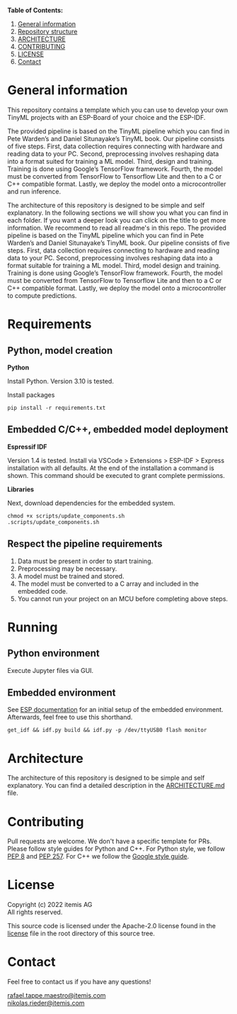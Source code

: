 **Table of Contents:**

1. [General information](#general-information)
1. [Repository structure](#repository-structure)
1. [ARCHITECTURE](#architecture)
1. [CONTRIBUTING](#contributing)
1. [LICENSE](#license)
1. [Contact](#contact)

# General information

This repository contains a template which you can use to develop your own TinyML projects with an ESP-Board of your choice and the ESP-IDF. 

The provided pipeline is based on the TinyML pipeline which you can find in Pete Warden’s and Daniel Situnayake’s TinyML book. Our pipeline consists of five steps. First, data collection requires connecting with hardware and reading data to your PC. Second, preprocessing involves reshaping data into a format suited for training a ML model. Third, design and training. Training is done using Google’s TensorFlow framework. Fourth, the model must be converted from TensorFlow to Tensorflow Lite and then to a C or C++ compatible format. Lastly, we deploy the model onto a microcontroller and run inference.

The architecture of this repository is designed to be simple and self explanatory. In the following sections we will show you what you can find in each folder. If you want a deeper look you can click on the title to get more information. We recommend to read all readme's in this repo.
The provided pipeline is based on the TinyML pipeline which you can find in Pete Warden’s and Daniel Situnayake’s TinyML book.
Our pipeline consists of five steps.
First, data collection requires connecting to hardware and reading data to your PC.
Second, preprocessing involves reshaping data into a format suitable for training a ML model.
Third, model design and training.
Training is done using Google’s TensorFlow framework. Fourth, the model must be converted from TensorFlow to Tensorflow Lite and then to a C or C++ compatible format. Lastly, we deploy the model onto a microcontroller to compute predictions.

# Requirements

## Python, model creation

**Python**

Install Python. Version 3.10 is tested.

Install packages

    pip install -r requirements.txt

## Embedded C/C++, embedded model deployment

**Espressif IDF**

Version 1.4 is tested.
Install via VSCode > Extensions > ESP-IDF > Express installation with all defaults.
At the end of the installation a command is shown.
This command should be executed to grant complete permissions.

**Libraries**

Next, download dependencies for the embedded system.

    chmod +x scripts/update_components.sh
    .scripts/update_components.sh

## Respect the pipeline requirements

1. Data must be present in order to start training.
2. Preprocessing may be necessary.
3. A model must be trained and stored.
4. The model must be converted to a C array and included in the embedded code.
5. You cannot run your project on an MCU before completing above steps.

# Running

## Python environment

Execute Jupyter files via GUI.

## Embedded environment

See [ESP documentation](https://docs.espressif.com/projects/esp-idf/en/v4.1/get-started/index.html) for an initial setup of the embedded environment.
Afterwards, feel free to use this shorthand.

    get_idf && idf.py build && idf.py -p /dev/ttyUSB0 flash monitor

# Architecture

The architecture of this repository is designed to be simple and self explanatory.
You can find a detailed description in the [ARCHITECTURE.md](ARCHITECTURE.md) file.

# Contributing

Pull requests are welcome.
We don't have a specific template for PRs.
Please follow style guides for Python and C++.
For Python style, we follow [PEP 8](https://peps.python.org/pep-0008/) and [PEP 257](https://peps.python.org/pep-0257/).
For C++ we follow the [Google style guide](https://google.github.io/styleguide/cppguide.html).

# License

Copyright (c) 2022 itemis AG<br>
All rights reserved.

This source code is licensed under the Apache-2.0 license found in the [license](LICENSE.md) file in the root directory of this source tree. 

# Contact

Feel free to contact us if you have any questions!

rafael.tappe.maestro@itemis.com<br>
nikolas.rieder@itemis.com
